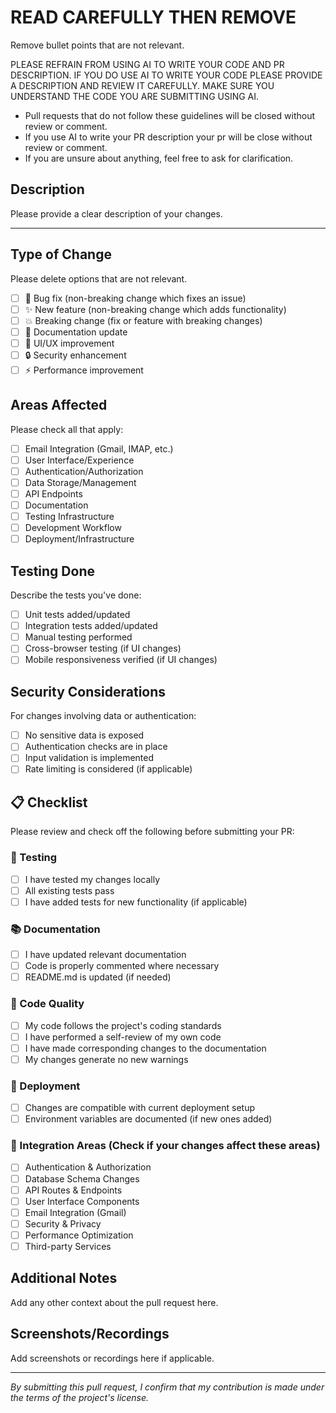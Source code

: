 # READ CAREFULLY THEN REMOVE

Remove bullet points that are not relevant.

PLEASE REFRAIN FROM USING AI TO WRITE YOUR CODE AND PR DESCRIPTION. IF YOU DO USE AI TO WRITE YOUR CODE PLEASE PROVIDE A DESCRIPTION AND REVIEW IT CAREFULLY. MAKE SURE YOU UNDERSTAND THE CODE YOU ARE SUBMITTING USING AI.

- Pull requests that do not follow these guidelines will be closed without review or comment.
- If you use AI to write your PR description your pr will be close without review or comment.
- If you are unsure about anything, feel free to ask for clarification.

## Description

Please provide a clear description of your changes.

---

## Type of Change

Please delete options that are not relevant.

- [ ] 🐛 Bug fix (non-breaking change which fixes an issue)
- [ ] ✨ New feature (non-breaking change which adds functionality)
- [ ] 💥 Breaking change (fix or feature with breaking changes)
- [ ] 📝 Documentation update
- [ ] 🎨 UI/UX improvement
- [ ] 🔒 Security enhancement
- [ ] ⚡ Performance improvement

## Areas Affected

Please check all that apply:

- [ ] Email Integration (Gmail, IMAP, etc.)
- [ ] User Interface/Experience
- [ ] Authentication/Authorization
- [ ] Data Storage/Management
- [ ] API Endpoints
- [ ] Documentation
- [ ] Testing Infrastructure
- [ ] Development Workflow
- [ ] Deployment/Infrastructure

## Testing Done

Describe the tests you've done:

- [ ] Unit tests added/updated
- [ ] Integration tests added/updated
- [ ] Manual testing performed
- [ ] Cross-browser testing (if UI changes)
- [ ] Mobile responsiveness verified (if UI changes)

## Security Considerations

For changes involving data or authentication:

- [ ] No sensitive data is exposed
- [ ] Authentication checks are in place
- [ ] Input validation is implemented
- [ ] Rate limiting is considered (if applicable)

## 📋 Checklist

Please review and check off the following before submitting your PR:

### 🧪 Testing
- [ ] I have tested my changes locally
- [ ] All existing tests pass
- [ ] I have added tests for new functionality (if applicable)

### 📚 Documentation
- [ ] I have updated relevant documentation
- [ ] Code is properly commented where necessary
- [ ] README.md is updated (if needed)

### 🔧 Code Quality
- [ ] My code follows the project's coding standards
- [ ] I have performed a self-review of my own code
- [ ] I have made corresponding changes to the documentation
- [ ] My changes generate no new warnings

### 🚀 Deployment
- [ ] Changes are compatible with current deployment setup
- [ ] Environment variables are documented (if new ones added)

### 🎯 Integration Areas (Check if your changes affect these areas)
- [ ] Authentication & Authorization
- [ ] Database Schema Changes
- [ ] API Routes & Endpoints
- [ ] User Interface Components
- [ ] Email Integration (Gmail)
- [ ] Security & Privacy
- [ ] Performance Optimization
- [ ] Third-party Services

## Additional Notes

Add any other context about the pull request here.

## Screenshots/Recordings

Add screenshots or recordings here if applicable.

---

_By submitting this pull request, I confirm that my contribution is made under the terms of the project's license._

